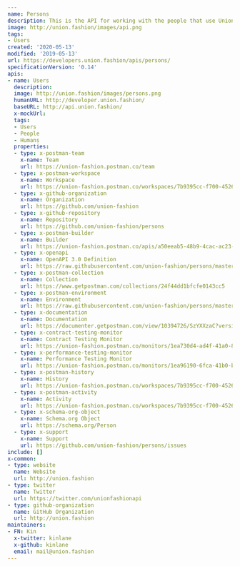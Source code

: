 ```yaml
---
name: Persons
description: This is the API for working with the people that use Union Fashion. Our goal is to engage with as many different people as possible helping educate about the API lifecycle, as well as Postman. We will be tracking as little information as possible, but will use a central for all our keeping track of all the people we engage with.
image: http://union.fashion/images/api.png
tags:
- Users
created: '2020-05-13'
modified: '2019-05-13'
url: https://developers.union.fashion/apis/persons/
specificationVersion: '0.14'
apis:
- name: Users
  description:
  image: http://union.fashion/images/persons.png
  humanURL: http://developer.union.fashion/
  baseURL: http://api.union.fashion/
  x-mockUrl:
  tags:
  - Users
  - People
  - Humans
  properties:
  - type: x-postman-team
    x-name: Team
    url: https://union-fashion.postman.co/team
  - type: x-postman-workspace
    x-name: Workspace
    url: https://union-fashion.postman.co/workspaces/7b9395cc-f700-4526-aeff-6825965e42d7/apis
  - type: x-github-organization
    x-name: Organization
    url: https://github.com/union-fashion  
  - type: x-github-repository
    x-name: Repository
    url: https://github.com/union-fashion/persons
  - type: x-postman-builder
    x-name: Builder
    url: https://union-fashion.postman.co/apis/a50eeab5-48b9-4cac-ac23-de10d1a3e583?version=390a7ad0-fbf8-4164-bdfc-7885732a05f4  
  - type: x-openapi
    x-name: OpenAPI 3.0 Definition
    url: https://raw.githubusercontent.com/union-fashion/persons/master/persons-v1.json
  - type: x-postman-collection
    x-name: Collection
    url: https://www.getpostman.com/collections/24f44dd1bfcfe0143cc5
  - type: x-postman-environment
    x-name: Environment
    url: https://raw.githubusercontent.com/union-fashion/persons/master/persons-venvironment-1.json    
  - type: x-documentation
    x-name: Documentation
    url: https://documenter.getpostman.com/view/10394726/SzYXXzaC?version=latest
  - type: x-contract-testing-monitor
    x-name: Contract Testing Monitor
    url: https://union-fashion.postman.co/monitors/1ea730d4-ad4f-41a0-825d-69d50a700ff0
  - type: x-performance-testing-monitor
    x-name: Performance Testing Monitor
    url: https://union-fashion.postman.co/monitors/1ea96190-6fca-41b0-b92b-5821a7d3edd9?workspace=7b9395cc-f700-4526-aeff-6825965e42d7
  - type: x-postman-history
    x-name: History
    url: https://union-fashion.postman.co/workspaces/7b9395cc-f700-4526-aeff-6825965e42d7/history
  - type: x-postman-activity
    x-name: Activity
    url: https://union-fashion.postman.co/workspaces/7b9395cc-f700-4526-aeff-6825965e42d7/activity
  - type: x-schema-org-object
    x-name: Schema.org Object
    url: https://schema.org/Person     
  - type: x-support
    x-name: Support
    url: https://github.com/union-fashion/persons/issues
include: []
x-common:
- type: website
  name: Website
  url: http://union.fashion
- type: twitter
  name: Twitter
  url: https://twitter.com/unionfashionapi
- type: github-organization
  name: GitHub Organization
  url: http://union.fashion      
maintainers:
- FN: Kin
  x-twitter: kinlane
  x-github: kinlane
  email: mail@union.fashion
---
```

